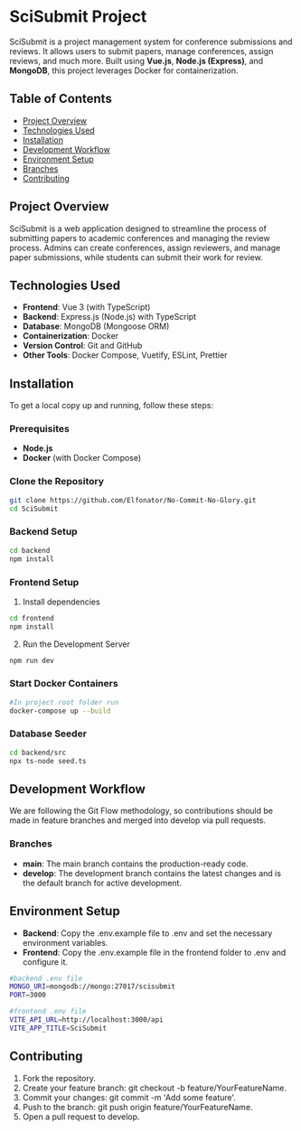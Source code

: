 # SciSubmit Project

SciSubmit is a project management system for conference submissions and reviews. It allows users to submit papers, manage conferences, assign reviews, and much more. Built using **Vue.js**, **Node.js (Express)**, and **MongoDB**, this project leverages Docker for containerization.

## Table of Contents

- [Project Overview](#project-overview)
- [Technologies Used](#technologies-used)
- [Installation](#installation)
- [Development Workflow](#development-workflow)
- [Environment Setup](#environment-setup)
- [Branches](#branches)
- [Contributing](#contributing)

## Project Overview

SciSubmit is a web application designed to streamline the process of submitting papers to academic conferences and managing the review process. Admins can create conferences, assign reviewers, and manage paper submissions, while students can submit their work for review.

## Technologies Used

- **Frontend**: Vue 3 (with TypeScript)
- **Backend**: Express.js (Node.js) with TypeScript
- **Database**: MongoDB (Mongoose ORM)
- **Containerization**: Docker
- **Version Control**: Git and GitHub
- **Other Tools**: Docker Compose, Vuetify, ESLint, Prettier

## Installation

To get a local copy up and running, follow these steps:

### Prerequisites

- **Node.js**
- **Docker** (with Docker Compose)

### Clone the Repository

```bash
git clone https://github.com/Elfonator/No-Commit-No-Glory.git
cd SciSubmit
```

### Backend Setup

```bash
cd backend
npm install
```

### Frontend Setup

1. Install dependencies

```bash
cd frontend
npm install
```

2. Run the Development Server

```bash
npm run dev
```

### Start Docker Containers

```bash
#In project root folder run
docker-compose up --build
```

### Database Seeder

```bash
cd backend/src
npx ts-node seed.ts
```

## Development Workflow

We are following the Git Flow methodology, so contributions should be made in feature branches and merged into develop via pull requests.

### Branches

- **main**: The main branch contains the production-ready code.
- **develop**: The development branch contains the latest changes and is the default branch for active development.

## Environment Setup

- **Backend**: Copy the .env.example file to .env and set the necessary environment variables.
- **Frontend**: Copy the .env.example file in the frontend folder to .env and configure it.

```bash
#backend .env file
MONGO_URI=mongodb://mongo:27017/scisubmit
PORT=3000
```

```bash
#frontend .env file
VITE_API_URL=http://localhost:3000/api
VITE_APP_TITLE=SciSubmit
```

## Contributing

1. Fork the repository.
2. Create your feature branch: git checkout -b feature/YourFeatureName.
3. Commit your changes: git commit -m 'Add some feature'.
4. Push to the branch: git push origin feature/YourFeatureName.
5. Open a pull request to develop.
